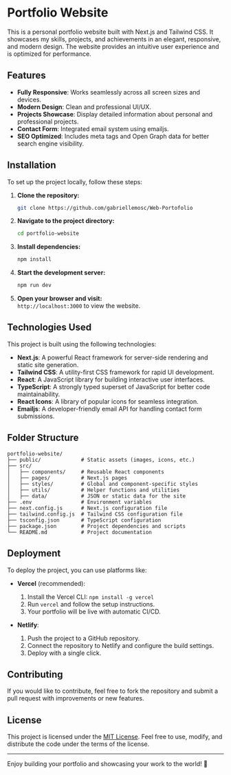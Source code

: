 # Portfolio Website

This is a personal portfolio website built with Next.js and Tailwind CSS. It showcases my skills, projects, and achievements in an elegant, responsive, and modern design. The website provides an intuitive user experience and is optimized for performance.

## Features

- **Fully Responsive**: Works seamlessly across all screen sizes and devices.
- **Modern Design**: Clean and professional UI/UX.
- **Projects Showcase**: Display detailed information about personal and professional projects.
- **Contact Form**: Integrated email system using emailjs.
- **SEO Optimized**: Includes meta tags and Open Graph data for better search engine visibility.

## Installation

To set up the project locally, follow these steps:

1. **Clone the repository:**
   ```sh
   git clone https://github.com/gabriellemosc/Web-Portofolio
   ```
2. **Navigate to the project directory:**
   ```sh
   cd portfolio-website
   ```
3. **Install dependencies:**
   ```sh
   npm install
   ```
4. **Start the development server:**
   ```sh
   npm run dev
   ```
5. **Open your browser and visit:**\
   `http://localhost:3000` to view the website.

## Technologies Used

This project is built using the following technologies:

- **Next.js**: A powerful React framework for server-side rendering and static site generation.
- **Tailwind CSS**: A utility-first CSS framework for rapid UI development.
- **React**: A JavaScript library for building interactive user interfaces.
- **TypeScript**: A strongly typed superset of JavaScript for better code maintainability.
- **React Icons**: A library of popular icons for seamless integration.
- **Emailjs**: A developer-friendly email API for handling contact form submissions.

## Folder Structure

```
portfolio-website/
├── public/             # Static assets (images, icons, etc.)
├── src/
│   ├── components/     # Reusable React components
│   ├── pages/          # Next.js pages
│   ├── styles/         # Global and component-specific styles
│   ├── utils/          # Helper functions and utilities
│   ├── data/           # JSON or static data for the site
├── .env                # Environment variables
├── next.config.js      # Next.js configuration file
├── tailwind.config.js  # Tailwind CSS configuration file
├── tsconfig.json       # TypeScript configuration
├── package.json        # Project dependencies and scripts
└── README.md           # Project documentation
```

## Deployment

To deploy the project, you can use platforms like:

- **Vercel** (recommended):

  1. Install the Vercel CLI: `npm install -g vercel`
  2. Run `vercel` and follow the setup instructions.
  3. Your portfolio will be live with automatic CI/CD.

- **Netlify**:

  1. Push the project to a GitHub repository.
  2. Connect the repository to Netlify and configure the build settings.
  3. Deploy with a single click.

## Contributing

If you would like to contribute, feel free to fork the repository and submit a pull request with improvements or new features.

## License

This project is licensed under the [MIT License](https://opensource.org/licenses/MIT). Feel free to use, modify, and distribute the code under the terms of the license.



---

Enjoy building your portfolio and showcasing your work to the world! 🚀

